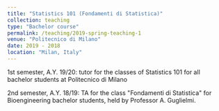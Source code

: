 ```yaml
---
title: "Statistics 101 (Fondamenti di Statistica)"
collection: teaching
type: "Bachelor course"
permalink: /teaching/2019-spring-teaching-1
venue: "Politecnico di Milano"
date: 2019 - 2018
location: "Milan, Italy"
---
```


1st semester, A.Y. 19/20:  tutor for the classes of Statistics 101 for all bachelor students at Politecnico di Milano

2nd semester, A.Y. 18/19: TA for the class "Fondamenti di Statistica" for Bioengineering bachelor students, held by Professor A. Guglielmi.
